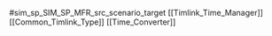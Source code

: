 #sim_sp_SIM_SP_MFR_src_scenario_target
[[Timlink_Time_Manager]]
[[Common_Timlink_Type]]
[[Time_Converter]]
